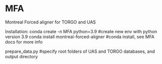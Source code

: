 # MFA
Montreal Forced aligner for TORGO and UAS

Installation:
conda create -n MFA python=3.9          #create new env with python version 3.9
conda install montreal-forced-aligner    #conda install, see MFA docs for more info 

prepare_data.py     #specify root folders of UAS and TORGO databases, and output directory





